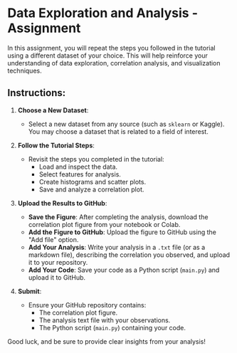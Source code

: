 # Data Exploration and Analysis - Assignment

In this assignment, you will repeat the steps you followed in the tutorial using a different dataset of your choice. This will help reinforce your understanding of data exploration, correlation analysis, and visualization techniques.

## Instructions:

1. **Choose a New Dataset**:
   - Select a new dataset from any source (such as `sklearn` or Kaggle). You may choose a dataset that is related to a field of interest.

2. **Follow the Tutorial Steps**:
   - Revisit the steps you completed in the tutorial: 
     - Load and inspect the data.
     - Select features for analysis.
     - Create histograms and scatter plots.
     - Save and analyze a correlation plot.
   
3. **Upload the Results to GitHub**:
   - **Save the Figure**: After completing the analysis, download the correlation plot figure from your notebook or Colab.
   - **Add the Figure to GitHub**: Upload the figure to GitHub using the "Add file" option.
   - **Add Your Analysis**: Write your analysis in a `.txt` file (or as a markdown file), describing the correlation you observed, and upload it to your repository.
   - **Add Your Code**: Save your code as a Python script (`main.py`) and upload it to GitHub.

4. **Submit**:
   - Ensure your GitHub repository contains:
     - The correlation plot figure.
     - The analysis text file with your observations.
     - The Python script (`main.py`) containing your code.

Good luck, and be sure to provide clear insights from your analysis!
